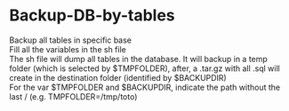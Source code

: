 # Backup-DB-by-tables
Backup all tables in specific base
\
Fill all the variables in the sh file
\
The sh file will dump all tables in the database. It will backup in a temp folder (which is selected by $TMPFOLDER), after, a .tar.gz with all .sql will create in the destination folder (identified by $BACKUPDIR)
\
For the var $TMPFOLDER and $BACKUPDIR, indicate the path without the last / (e.g. TMPFOLDER=/tmp/toto)
